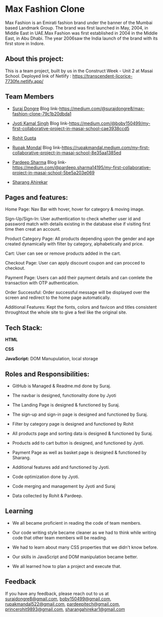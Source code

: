 
#   Max Fashion Clone

Max Fashion is an Emirati fashion brand under the banner of the 
Mumbai based Landmark Group. The brand was first launched in May, 
2004, in Middle East in UAE.Max Fashion was first established in 
2004 in the Middle East, in Abu Dhabi. The year 2006saw the India 
launch of the brand with its first store in Indore.


## About this project:
This is a team project, built by us in the Construct Week - Unit 2 at Masai School.
Deployed link of Netlify : https://transcendent-licorice-7730fe.netlify.app/
## Team Members

- [Suraj Dongre](https://www.github.com/surajDongre-16)
    Blog link-https://medium.com/@surajdongre8/max-fashion-clone-79c1b20dbda1

- [Jyoti Kamal Singh](https://www.github.com/jksingh1504)
    Blog link-https://medium.com/@boby150499/my-first-collaborative-project-in-masai-school-cae3938ccd5

- [Rohit Gupta](https://www.github.com/Rohit9894)

- [Rupak Mondal](https://www.github.com/rupakmandal522)
    Blog link-https://rupakmandal.medium.com/my-first-collaborative-project-in-masai-school-8e35aa1385ed

- [Pardeep Sharma](https://www.github.com/shadow3012)
    Blog link-https://medium.com/@pardeep.sharma14195/my-first-collaborative-project-in-masai-school-5be5a203e069

- [Sharang Ahirekar](https://www.github.com/sharangahirekar1)
## Pages and features:

Home Page: Nav Bar with hover, hover for category & moving image.

Sign-Up/Sign-In: User authentication to check whether user id and password match with details existing in the database else if visiting first time then creat an account.

Product Category Page: All products depending upon the gender and age created dynamically with filter by category, alphabetically and price.

Cart: User can see or remove products added in the cart.

Checkout Page: User can apply discount coupon and can procced to checkout.

Payment Page: Users can add their payment details and can comlete the transaction with OTP authentication.

Order Successful: Order successful message will be displayed over the screen and redirect to the home page automatically.

Additional Features: Kept the fonts, colors and favicon and titles consistent throughtout the whole site to give a feel like the original site.

## Tech Stack:

**HTML** 

**CSS**

**JavaScript:** DOM Manupulation, local storage
## Roles and Responsibilities:

- GitHub is Managed & Readme.md done by Suraj.

- The navbar is designed, functionality done by Jyoti

- The Landing Page is designed & functioned by Suraj.

- The sign-up and sign-in page is designed and functioned by Suraj.

- Filter by category page is designed and functioned by Rohit
 
- All products page and sorting data is designed & functioned by Suraj.

- Products add to cart button is designed, and functioned by Jyoti.

- Payment Page as well as basket page is designed & functioned by Sharang.

- Additional features add and functioned by Jyoti.

- Code optimization done by Jyoti.

- Code merging and management by Jyoti and Suraj 

- Data collected by Rohit & Pardeep.
## Learning
- We all became proficient in reading the code of team members.

- Our code writing style became cleaner as we had to think while writing code that other team members will be reading.

- We had to learn about many CSS properties that we didn't know before.

- Our skills in JavaScript and DOM manipulation became better.

- We all learned how to plan a project and execute that.
## Feedback

If you have any feedback, please reach out to us at surajdongre8@gmail.com, boby150499@gmail.com, rupakmandal522@gmail.com, pardeepitech@gmail.com,
princerohit9893@gmail.com, sharangahirekar1@gmail.com


